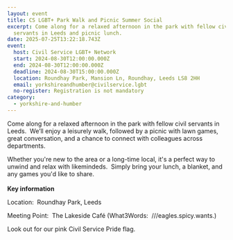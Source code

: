 ```yaml
---
layout: event
title: CS LGBT+ Park Walk and Picnic Summer Social
excerpt: Come along for a relaxed afternoon in the park with fellow civil
  servants in Leeds and picnic lunch.
date: 2025-07-25T13:22:18.743Z
event:
  host: Civil Service LGBT+ Network
  start: 2024-08-30T12:00:00.000Z
  end: 2024-08-30T12:00:00.000Z
  deadline: 2024-08-30T15:00:00.000Z
  location: Roundhay Park, Mansion Ln, Roundhay, Leeds LS8 2HH
  email: yorkshireandhumber@civilservice.lgbt
  no-register: Registration is not mandatory
category:
  - yorkshire-and-humber
---
```

Come along for a relaxed afternoon in the park with fellow civil servants in Leeds.  We’ll enjoy a leisurely walk, followed by a picnic with lawn games, great conversation, and a chance to connect with colleagues across departments.

Whether you're new to the area or a long-time local, it's a perfect way to unwind and relax with likemindeds.  Simply bring your lunch, a blanket, and any games you'd like to share. \
\
**Key information**

Location:  Roundhay Park, Leeds

Meeting Point:  The Lakeside Café (What3Words:  ///eagles.spicy.wants.)

Look out for our pink Civil Service Pride flag.